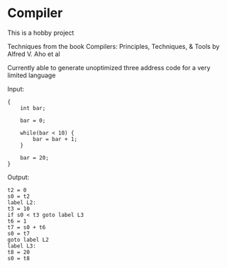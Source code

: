 # Compiler

This is a hobby project

Techniques from the book Compilers: Principles, Techniques, & Tools by Alfred V. Aho et al

Currently able to generate unoptimized three address code for a very limited language

Input:

```
{
    int bar;

    bar = 0;
    
    while(bar < 10) {
        bar = bar + 1;
    }

    bar = 20;
}
```

Output:
```
t2 = 0
s0 = t2
label L2:
t3 = 10
if s0 < t3 goto label L3
t6 = 1
t7 = s0 + t6
s0 = t7
goto label L2
label L3:
t8 = 20
s0 = t8
```

